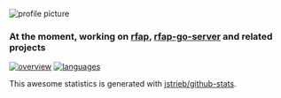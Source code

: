 
![profile picture](./profile-picture/20220101.png)

### At the moment, working on [rfap](https://github.com/alexcoder04/rfap), [rfap-go-server](https://github.com/alexcoder04/rfap-go-server) and related projects

[![overview](https://github.com/alexcoder04/github-stats/blob/master/generated/overview.svg)](https://github.com/alexcoder04?tab=repositories)
[![languages](https://github.com/alexcoder04/github-stats/blob/master/generated/languages.svg)](https://github.com/alexcoder04?tab=repositories)

This awesome statistics is generated with [jstrieb/github-stats](https://github.com/jstrieb/github-stats).

